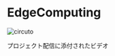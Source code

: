 # EdgeComputing

![circuto](https://user-images.githubusercontent.com/65153399/143724972-eb7d03f7-25bb-499a-8f3b-1b9aac531b56.png)

プロジェクト配信に添付されたビデオ

